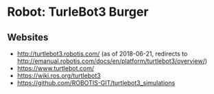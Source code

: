 # Robot: TurleBot3 Burger

## Websites

* http://turtlebot3.robotis.com/ (as of 2018-06-21, redirects to http://emanual.robotis.com/docs/en/platform/turtlebot3/overview/)
* https://www.turtlebot.com/
* https://wiki.ros.org/turtlebot3
* https://github.com/ROBOTIS-GIT/turtlebot3_simulations

